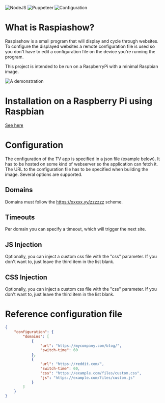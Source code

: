 ![NodeJS](https://img.shields.io/badge/Language-NodeJS-green)
![Puppeteer](https://img.shields.io/badge/Uses-Puppeteer-purple)
![Configuration](https://img.shields.io/badge/Configuration-Remote-lightgrey)

# What is Raspiashow?

Raspiashow is a small program that will display and cycle through websites. To configure the displayed websites a remote configuration file is used so you don't have to edit a configuration file on the device you're running the program.

This project is intended to be run on a RaspberryPi with a minimal Raspbian image.

![A demonstration](https://leonardlorenz.de/files/raspiashow.gif)


# Installation on a Raspberry Pi using Raspbian
    
[See here](doc/raspberry.md)

# Configuration

The configuration of the TV app is specified in a json file (example below). It has to be hosted on some kind of webserver so the application can fetch it. The URL to the configuration file has to be specified when building the image. Several options are supported.

## Domains
    
Domains must follow the https://xxxxx.yy/zzzzzz scheme.
    
## Timeouts

Per domain you can specify a timeout, which will trigger the next site.

## JS Injection

Optionally, you can inject a custom css file with the "css" parameter. If you don't want to, just leave the third item in the list blank.

## CSS Injection

Optionally, you can inject a custom css file with the "css" parameter. If you don't want to, just leave the third item in the list blank.

# Reference configuration file

```json
{
    "configuration": {
        "domains": [
            {
                "url": "https://mycompany.com/blog/",
                "switch-time": 60
            },
            {
                "url": "https://reddit.com/",
                "switch-time": 60,
                "css": "https://example.com/files/custom.css",
                "js": "https://example.com/files/custom.js"
            }
        ]
    }
}
```
